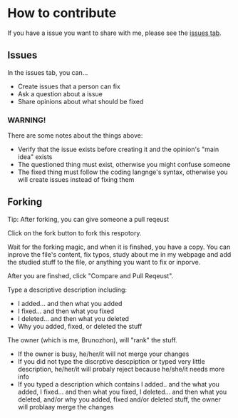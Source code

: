 # How to contribute

If you have a issue you want to share with me, please see the [issues tab](https://github.com/Brunozhon/Brunozhon.github.io/issues).

## Issues

In the issues tab, you can...

- Create issues that a person can fix
- Ask a question about a issue
- Share opinions about what should be fixed

### WARNING!

There are some notes about the things above:

- Verify that the issue exists before creating it and the opinion's "main idea" exists 
- The questioned thing must exist, otherwise you might confuse someone
- The fixed thing must follow the coding langnge's syntax, otherwise you will create issues instead of fixing them

## Forking

Tip: After forking, you can give someone a pull reqeust

Click on the fork button to fork this respotory.

Wait for the forking magic, and when it is finshed, you have a copy. You can  inprove the file's content, fix typos, study about me in my webpage and add the studied stuff to the file, or anything you want to fix or inporve.

After you are finshed, click "Compare and Pull Reqeust".

Type a descriptive description including:

- I added... and then what you added
- I fixed... and then what you fixed
- I deleted... and then what you deleted
- Why you added, fixed, or deleted the stuff

The owner (which is me, Brunozhon), will "rank" the stuff.

- If the owner is busy, he/her/it will not merge your changes
- If you did not type the discrptive descpiption or typed very little description, he/her/it will probaly reject because he/she/it needs more info
- If you typed a description which contains I added.. and the what you added, I fixed... and then what you fixed, I deleted... and then what you deleted, and/or why you added, fixed and/or deleted stuff, the owner will problaay merge the changes

